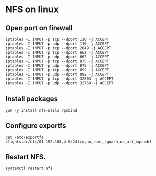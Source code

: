 # NFS on linux

## Open port on firewall

    iptables -I INPUT -p tcp --dport 110 -j ACCEPT
    iptables -I INPUT -p udp --dport 110 -j ACCEPT
    iptables -I INPUT -p tcp --dport 2049 -j ACCEPT
    iptables -I INPUT -p tcp --dport 662 -j ACCEPT
    iptables -I INPUT -p udp --dport 662 -j ACCEPT
    iptables -I INPUT -p tcp --dport 875 -j ACCEPT
    iptables -I INPUT -p udp --dport 875 -j ACCEPT
    iptables -I INPUT -p tcp --dport 892 -j ACCEPT
    iptables -I INPUT -p udp --dport 892 -j ACCEPT
    iptables -I INPUT -p tcp --dport 32803 -j ACCEPT
    iptables -I INPUT -p udp --dport 32769 -j ACCEPT 

## Install packages

    yum -y install nfs-utils rpcbind

## Configure exportfs

    cat /etc/exportfs
    /lightstar/nfs/01 192.168.4.0/24(rw,no_root_squash,no_all_squash)
    
## Restart NFS.

    systemctl restart nfs